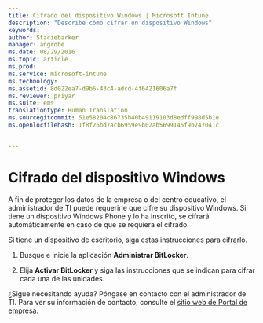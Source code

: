 ```yaml
---
title: Cifrado del dispositivo Windows | Microsoft Intune
description: "Describe cómo cifrar un dispositivo Windows"
keywords: 
author: Staciebarker
manager: angrobe
ms.date: 08/29/2016
ms.topic: article
ms.prod: 
ms.service: microsoft-intune
ms.technology: 
ms.assetid: 8d022ea7-d9b6-43c4-adcd-4f6421606a7f
ms.reviewer: priyar
ms.suite: ems
translationtype: Human Translation
ms.sourcegitcommit: 51e58204c86735b40b49119103d8edff998d5b1e
ms.openlocfilehash: 1f8f26bd7acb6959e9b02ab5699145f9b747041c


---
```



# Cifrado del dispositivo Windows

A fin de proteger los datos de la empresa o del centro educativo, el administrador de TI puede requerirle que cifre su dispositivo Windows. Si tiene un dispositivo Windows Phone y lo ha inscrito, se cifrará automáticamente en caso de que se requiera el cifrado.

Si tiene un dispositivo de escritorio, siga estas instrucciones para cifrarlo.

1.  Busque e inicie la aplicación **Administrar BitLocker**.

2.  Elija **Activar BitLocker** y siga las instrucciones que se indican para cifrar cada una de las unidades.

¿Sigue necesitando ayuda? Póngase en contacto con el administrador de TI. Para ver su información de contacto, consulte el [sitio web de Portal de empresa](http://portal.manage.microsoft.com).



<!--HONumber=Oct16_HO2-->


